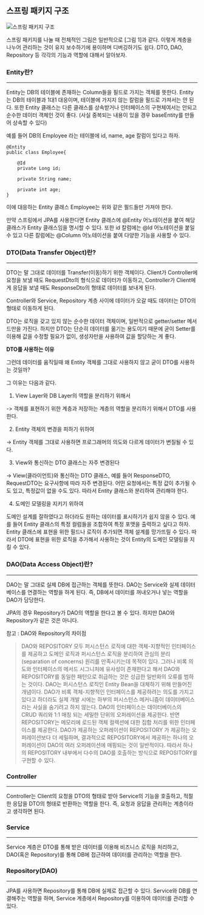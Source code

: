 ## 스프링 패키지 구조



![스프링 패키지 구조](https://blog.kakaocdn.net/dn/bJRXYu/btry2S3eRZK/SgDyyDlB7XHSN5qMDyEr11/img.webp)

스프링 패키지를 나눌 때 전체적인 그림은 일반적으로 [그림 1]과 같다. 이렇게 계층을 나누어 관리하는 것이 유지 보수하기에 용이하며 디버깅하기도 쉽다. DTO, DAO, Repository 등 각각의 기능과 역할에 대해서 알아보자.

 

 

### Entity란?

---

Entity는 DB의 테이블에 존재하는 Column들을 필드로 가지는 객체를 뜻한다. Entity는 DB의 테이블과 1대1 대응이며, 테이블에 가지지 않는 칼럼을 필드로 가져서는 안 된다. 또한 Entity 클래스는 다른 클래스를 상속받거나 인터페이스의 구현체여서는 안되고 순수한 데이터 객체인 것이 좋다. (사실 중복되는 내용이 있을 경우 baseEntity를 만들어 상속할 수 있다)

 

예를 들어 DB의 Employee 라는 테이블에 id, name, age 칼럼이 있다고 하자.

```
@Entity
public class Employee{
	
    @Id
    private Long id;
   
    private String name;
    
    private int age;
}
```

이에 대응하는 Entity 클래스 Employee는 위와 같은 필드들만 가져야 한다.

 

만약 스프링에서 JPA를 사용한다면 Entity 클래스에 @Entity 어노테이션을 붙여 해당 클래스가 Entity 클래스임을 명시할 수 있다. 또한 id 칼럼에는 @Id 어노테이션을 붙일 수 있고 다른 칼럼에는 @Column 어노테이션을 붙여 다양한 기능을 사용할 수 있다. 

 

### DTO(Data Transfer Object)란?

---

DTO는 말 그대로 데이터를 Transfer(이동)하기 위한 객체이다. Client가 Controller에 요청을 보낼 때도 RequestDto의 형식으로 데이터가 이동하고, Controller가 Client에게 응답을 보낼 때도 ResponseDto의 형태로 데이터를 보내게 된다. 

Controller와 Service, Repository 계층 사이에 데이터가 오갈 때도 데이터는 DTO의 형태로 이동하게 된다. 

DTO는 로직을 갖고 있지 않는 순수한 데이터 객체이며, 일반적으로 getter/setter 메서드만을 가진다. 하지만 DTO는 단순히 데이터를 옮기는 용도이기 때문에 굳이 Setter를 이용해 값을 수정할 필요가 없이, 생성자만을 사용하여 값을 할당하는 게 좋다. 

 

**DTO를 사용하는 이유**

그런데 데이터를 움직일때 왜 Entity 객체를 그대로 사용하지 않고 굳이 DTO를 사용하는 것일까?

그 이유는 다음과 같다.

 

1. View Layer와 DB Layer의 역할을 분리하기 위해서

-> 객체를 표현하기 위한 계층과 저장하는 계층의 역할을 분리하기 위해서 DTO를 사용한다.

 

2. Entity 객체의 변경을 피하기 위하여

-> Entity 객체를 그대로 사용하면 프로그래머의 의도와 다르게 데이터가 변질될 수 있다. 

 

3. View와 통신하는 DTO 클래스는 자주 변경된다

-> View(클라이언트)와 통신하는 DTO 클래스, 예를 들어 ResponseDTO, RequestDTO는 요구사항에 따라 자주 변경된다. 어떤 요청에서는 특정 값이 추가될 수도 있고, 특정값이 없을 수도 있다. 따라서 Entity 클래스와 분리하여 관리해야 한다. 

 

4. 도메인 모델링을 지키기 위하여

도메인 설계를 잘하였다고 하더라도 원하는 데이터를 표시하기가 쉽지 않을 수 있다. 예를 들어 Entity 클래스의 특정 컬럼들을 조합하여 특정 포맷을 출력하고 싶다고 하자. Entity 클래스에 표현을 위한 필드나 로직이 추가되면 객체 설계를 망가뜨릴 수 있다. 따라서 DTO에 표현을 위한 로직을 추가해서 사용하는 것이 Entity의 도메인 모델링을 지킬 수 있다.

 

 

### DAO(Data Access Object)란?

---

DAO는 말 그대로 실제 DB에 접근하는 객체를 뜻한다. DAO는 Service와 실제 데이터베이스를 연결하는 역할을 하게 된다. 즉, DB에서 데이터를 꺼내오거나 넣는 역할을 DAO가 담당한다.

 

JPA의 경우 Repository가 DAO의 역할을 한다고 볼 수 있다. 하지만 DAO와 Repository가 같은 것은 아니다. 

 

참고 : DAO와 Repository의 차이점

> DAO와 REPOSITORY 모두 퍼시스턴스 로직에 대한 객체-지향적인 인터페이스를 제공하고 도메인 로직과 퍼시스턴스 로직을 분리하여 관심의 분리(separation of concerns) 원리를 만족시키는데 목적이 있다. 그러나 비록 의도와 인터페이스의 메서드 시그니처에 유사성이 존재한다고 해서 DAO와 REPOSITORY를 동일한 패턴으로 취급하는 것은 성급한 일반화의 오류를 범하는 것이다.
> DAO는 퍼시스턴스 로직인 Entity Bean을 대체하기 위해 만들어진 개념이다. DAO가 비록 객체-지향적인 인터페이스를 제공하려는 의도를 가지고 있다고 하더라도 실제 개발 시에는 하부의 퍼시스턴스 메커니즘이 데이터베이스라는 사실을 숨기려고 하지 않는다. DAO의 인터페이스는 데이터베이스의 CRUD 쿼리와 1:1 매칭 되는 세밀한 단위의 오퍼레이션을 제공한다. 반면 REPOSITORY는 메모리에 로드된 객체 컬렉션에 대한 집합 처리를 위한 인터페이스를 제공한다. DAO가 제공하는 오퍼레이션이 REPOSITORY 가 제공하는 오퍼레이션보다 더 세밀하며, 결과적으로 REPOSITORY에서 제공하는 하나의 오퍼레이션이 DAO의 여러 오퍼레이션에 매핑되는 것이 일반적이다. 따라서 하나의 REPOSITORY 내부에서 다수의 DAO를 호출하는 방식으로 REPOSITORY를 구현할 수 있다.

 

### Controller

---

Controller는 Client의 요청을 DTO의 형태로 받아 Service의 기능을 호출하고, 적절한 응답을 DTO의 형태로 반환하는 역할을 한다. 즉, 요청과 응답을 관리하는 계층이라고 생각하면 된다. 

 

### Service

---

Service 계층은 DTO를 통해 받은 데이터를 이용해 비즈니스 로직을 처리하고, DAO(혹은 Repository)를 통해 DB에 접근하여 데이터를 관리하는 역할을 한다. 

 

### Repository(DAO)

---

JPA를 사용하면 Repository를 통해 DB에 실제로 접근할 수 있다. Service와 DB를 연결해주는 역할을 하며, Service 계층에서 Repository를 이용하여 데이터를 관리할 수 있다. 